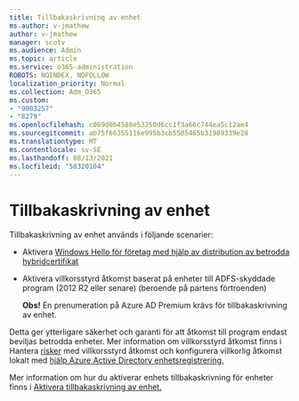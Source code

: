 ```yaml
---
title: Tillbakaskrivning av enhet
ms.author: v-jmathew
author: v-jmathew
manager: scotv
ms.audience: Admin
ms.topic: article
ms.service: o365-administration
ROBOTS: NOINDEX, NOFOLLOW
localization_priority: Normal
ms.collection: Adm_O365
ms.custom:
- "9003257"
- "8279"
ms.openlocfilehash: c069d0b4588e53250d6cc1f3a66c744ea5c12ae4
ms.sourcegitcommit: ab75f66355116e995b3cb5505465b31989339e28
ms.translationtype: MT
ms.contentlocale: sv-SE
ms.lasthandoff: 08/13/2021
ms.locfileid: "58320104"
---
```

# <a name="device-writeback"></a>Tillbakaskrivning av enhet

Tillbakaskrivning av enhet används i följande scenarier:

- Aktivera [Windows Hello för företag med hjälp av distribution av betrodda hybridcertifikat](https://docs.microsoft.com/windows/security/identity-protection/hello-for-business/hello-hybrid-cert-trust-prereqs#device-registration)
- Aktivera villkorsstyrd åtkomst baserat på enheter till ADFS-skyddade program (2012 R2 eller senare) (beroende på partens förtroenden)

    **Obs!** En prenumeration på Azure AD Premium krävs för tillbakaskrivning av enhet.

Detta ger ytterligare säkerhet och garanti för att åtkomst till program endast beviljas betrodda enheter. Mer information om villkorsstyrd åtkomst finns i Hantera [risker](https://docs.microsoft.com/azure/active-directory/conditional-access/overview) med villkorsstyrd åtkomst och konfigurera villkorlig åtkomst lokalt med [hjälp Azure Active Directory enhetsregistrering.](https://docs.microsoft.com/azure/active-directory/devices/overview)

Mer information om hur du aktiverar enhets tillbakaskrivning för enheter finns i [Aktivera tillbakaskrivning av enhet.](https://docs.microsoft.com/azure/active-directory/hybrid/how-to-connect-device-writeback)
